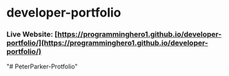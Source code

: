 # developer-portfolio
### Live Website: [https://programminghero1.github.io/developer-portfolio/](https://programminghero1.github.io/developer-portfolio/)
"# PeterParker-Protfolio" 
